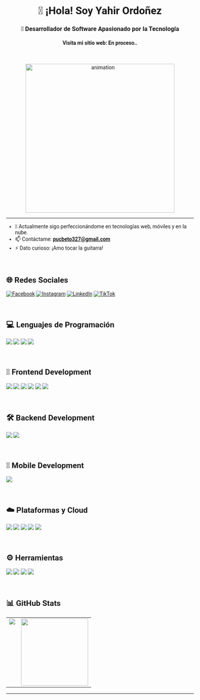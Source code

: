 <head>
  <!-- Enlaza una fuente desde Google Fonts -->
  <link href="https://fonts.googleapis.com/css2?family=Roboto:wght@400;700&display=swap" rel="stylesheet">
  
  <style>
    body {
      font-family: 'Roboto', sans-serif;
    }
    h1, h3 {
      text-align: center;
    }
  </style>
</head>

<body>
  <h1>👋 ¡Hola! Soy Yahir Ordoñez</h1>
  <h3>🚀 Desarrollador de Software Apasionado por la Tecnología</h3>
</body>


<!-- 🚧 Coloca tu portafolio aquí -->
<h4 align="center">Visita mi sitio web: En proceso..</h4>

<br>

<p align="center">
  <img src="https://github.com/Adam-pw/Adam-pw/blob/main/animation_500_kxa883sd.gif" alt="animation" width="400"/>
</p>


---

- 🌱 Actualmente sigo perfeccionándome en tecnologías web, móviles y en la nube.
- 📫 Contáctame: **pucbeto327@gmail.com**
- ⚡ Dato curioso: ¡Amo tocar la  guitarra!

<br>

## 🌐 Redes Sociales
<!-- 🚧 Agrega tus redes sociales aquí -->
[![Facebook](https://img.shields.io/badge/Facebook-%231877F2.svg?logo=Facebook&logoColor=white)](https://tu-link-de-facebook)
[![Instagram](https://img.shields.io/badge/Instagram-%23E4405F.svg?logo=Instagram&logoColor=white)](https://tu-link-de-instagram)
[![LinkedIn](https://img.shields.io/badge/LinkedIn-%230077B5.svg?logo=linkedin&logoColor=white)](https://tu-link-de-linkedin)
[![TikTok](https://img.shields.io/badge/TikTok-%23000000.svg?logo=TikTok&logoColor=white)](https://tu-link-de-tiktok)

<br>

## 💻 Lenguajes de Programación
<p>
  <img src="https://img.shields.io/badge/Dart-0175C2?style=for-the-badge&logo=dart&logoColor=white" />
  <img src="https://img.shields.io/badge/JavaScript-F7DF1E?style=for-the-badge&logo=javascript&logoColor=black" />
  <img src="https://img.shields.io/badge/C%23-239120?style=for-the-badge&logo=c-sharp&logoColor=white" />
  <img src="https://img.shields.io/badge/Python-3776AB?style=for-the-badge&logo=python&logoColor=white" />

</p>

<br>

## 🧩 Frontend Development
<p>
  <img src="https://img.shields.io/badge/HTML5-E34F26?style=for-the-badge&logo=html5&logoColor=white" />
  <img src="https://img.shields.io/badge/CSS3-1572B6?style=for-the-badge&logo=css3&logoColor=white" />
  <img src="https://img.shields.io/badge/React-20232A?style=for-the-badge&logo=react&logoColor=61DAFB" />
  <img src="https://img.shields.io/badge/Vite-646CFF?style=for-the-badge&logo=vite&logoColor=white" />
  <img src="https://img.shields.io/badge/TailwindCSS-06B6D4?style=for-the-badge&logo=tailwindcss&logoColor=white" />
  <img src="https://img.shields.io/badge/Bootstrap-7952B3?style=for-the-badge&logo=bootstrap&logoColor=white" />
</p>

<br>

## 🛠️ Backend Development
<p>
  <img src="https://img.shields.io/badge/Node.js-339933?style=for-the-badge&logo=nodedotjs&logoColor=white" />
  <img src="https://img.shields.io/badge/Express.js-000000?style=for-the-badge&logo=express&logoColor=white" />
</p>

<br>

## 📱 Mobile Development
<p>
  <img src="https://img.shields.io/badge/Flutter-02569B?style=for-the-badge&logo=flutter&logoColor=white" />
</p>

<br>

## ☁️ Plataformas y Cloud
<p>
  <img src="https://img.shields.io/badge/AWS-232F3E?style=for-the-badge&logo=amazon-aws&logoColor=white" />
  <img src="https://img.shields.io/badge/Google%20Cloud-4285F4?style=for-the-badge&logo=google-cloud&logoColor=white" />
  <img src="https://img.shields.io/badge/Render-46E3B7?style=for-the-badge&logo=render&logoColor=black" />
  <img src="https://img.shields.io/badge/Vercel-000000?style=for-the-badge&logo=vercel&logoColor=white">
  <img src="https://img.shields.io/badge/Supabase-3ECF8E?style=for-the-badge&logo=supabase&logoColor=white" />
</p>

<br>

## ⚙️ Herramientas
<p>
  <img src="https://img.shields.io/badge/Git-F05032?style=for-the-badge&logo=git&logoColor=white" />
  <img src="https://img.shields.io/badge/GitHub-181717?style=for-the-badge&logo=github&logoColor=white" />
  <img src="https://img.shields.io/badge/Figma-181717?style=for-the-badge&logo=figma&logoColor=white" />
   <img src="https://img.shields.io/badge/Notion-FDFDFD?style=for-the-badge&logo=notion&logoColor=black">
  
</p>

<br>

## 📊 GitHub Stats
<table>
  <tr>
    <td valign="top"><img src="https://github-readme-stats.vercel.app/api/top-langs/?username=Yahirpuc&theme=radical&card_width=450em" /></td>
    <td valign="top"><img height="180em" src="https://github-readme-stats.vercel.app/api?username=Yahirpuc&show_icons=true&hide_border=true&count_private=true&include_all_commits=true&theme=radical" /></td>
  </tr>
</table>

---


